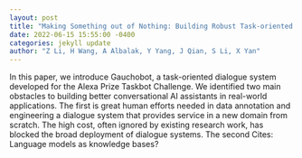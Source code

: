 ```yaml
--- 
layout: post 
title: "Making Something out of Nothing: Building Robust Task-oriented Dialogue Systems from Scratch" 
date: 2022-06-15 15:55:00 -0400 
categories: jekyll update 
author: "Z Li, H Wang, A Albalak, Y Yang, J Qian, S Li, X Yan" 
--- 
```

In this paper, we introduce Gauchobot, a task-oriented dialogue system developed for the Alexa Prize Taskbot Challenge. We identified two main obstacles to building better conversational AI assistants in real-world applications. The first is great human efforts needed in data annotation and engineering a dialogue system that provides service in a new domain from scratch. The high cost, often ignored by existing research work, has blocked the broad deployment of dialogue systems. The second Cites: Language models as knowledge bases?